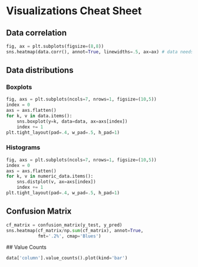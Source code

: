 # Visualizations Cheat Sheet

## Data correlation 

```python
fig, ax = plt.subplots(figsize=(8,8))
sns.heatmap(data.corr(), annot=True, linewidths=.5, ax=ax) # data needs to be numeric
```

## Data distributions

### Boxplots

```python
fig, axs = plt.subplots(ncols=7, nrows=1, figsize=(10,5))
index = 0
axs = axs.flatten()
for k, v in data.items():
    sns.boxplot(y=k, data=data, ax=axs[index])
    index += 1
plt.tight_layout(pad=.4, w_pad=.5, h_pad=1)
```

### Histograms
```python
fig, axs = plt.subplots(ncols=7, nrows=1, figsize=(10,5))
index = 0
axs = axs.flatten()
for k, v in numeric_data.items():
    sns.distplot(v, ax=axs[index])
    index += 1
plt.tight_layout(pad=.4, w_pad=.5, h_pad=1)
```

## Confusion Matrix
```python
cf_matrix = confusion_matrix(y_test, y_pred)
sns.heatmap(cf_matrix/np.sum(cf_matrix), annot=True, 
            fmt='.2%', cmap='Blues')
```

## Value Counts
```python
data['column'].value_counts().plot(kind='bar')
```
